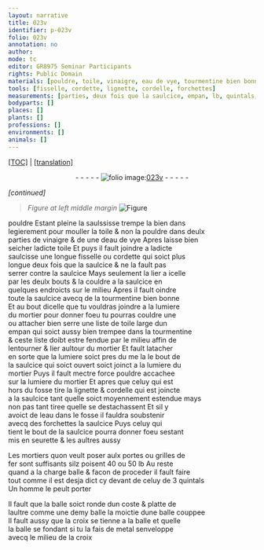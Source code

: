 ```yaml
---
layout: narrative
title: 023v
identifier: p-023v
folio: 023v
annotation: no
author:
mode: tc
editor: GR8975 Seminar Participants
rights: Public Domain
materials: [pouldre, toile, vinaigre, eau de vye, tourmentine bien bonne, liste de toile large, tourmentine, eau, fer, metal]
tools: [fisselle, cordette, lignette, cordelle, forchettes]
measurements: [parties, deux fois que la saulcice, empan, lb, quintals, moictie]
bodyparts: []
places: []
plants: []
professions: []
environments: []
animals: []
---
```


 <p><a href="{{ site.baseurl }}/diplomatic/">[TOC]</a> | <a href="{{ site.baseurl }}/texts/p-023v_tl/" target="_blank">[translation]</a></p><div class="folio" align="center">- - - - - <a href="http://gallica.bnf.fr/ark:/12148/btv1b10500001g/f52.image" target="_blank"><img src="https://cu-mkp.github.io/2017-workshop-edition/assets/photo-icon.png" alt="folio image: " style="display:inline-block; margin-bottom:-3px;"/>023v</a> - - - - - </div>  
 
*[continued]*
  
> *Figure*
> *at left middle margin*
> <a href="https://drive.google.com/open?id=0B9-oNrvWdlO5Tm4ySC1wcUx6Yzg" target="_blank"><img src="https://cu-mkp.github.io/GR8975-edition/assets/photo-icon.png" alt="Figure" style="display:inline-block; margin-bottom:-3px;"/></a>
 
<span class="m">pouldre</span> Estant pleine la saulssisse trempe la <span class="del">bien dans</span><br/> legierem<span class="exp">ent</span> pour mouller la <span class="m">toile</span> & non la <span class="m">pouldre</span> dans deulx<br/> <span class="ms">parties</span> de <span class="m">vinaigre</span> & <span class="del">de</span> une d<span class="m">eau de vye</span> Apres laisse bien<br/> seicher ladicte <span class="m">toile</span> Et puys il fault joindre a ladicte<br/> saulcisse une longue <span class="tl">fisselle</span> ou <span class="tl">cordette</span> qui soict plus<br/> longue <span class="ms">deux fois que la saulcice</span> & ne la fault pas<br/> serrer contre la saulcice Mays seulem<span class="exp">ent</span> la lier a icelle<br/> par les deulx bouts & la couldre a la saulcice en<br/> quelques endroicts sur le milieu Apres il fault oindre<br/> toute la saulcice avecq de la <span class="m">tourmentine bien bonne</span><br/> Et au bout dicelle que tu vouldras joindre a la lumiere<br/> du mortier pour donner foeu tu pourras couldre <span class="del">une</span><br/> ou attacher bien serre une <span class="m">liste de toile large</span> dun<br/> <span class="ms">empan</span> qui soict aussy bien trempee dans la <span class="m">tourmentine</span><br/> & ceste liste doibt estre fendue par le milieu affin de<br/> lentourner & lier aultour du mortier Et fault latacher<br/> en sorte que <span class="del">la lumiere soict pres d<span class="del">u m</span>e la</span> le bout de<br/> la saulcice qui soict ouvert soict joinct a la lumiere du<br/> mortier Puys il fault mectre force <span class="m">pouldre</span> accachee<br/> sur la lumiere du mortier Et apres que celuy qui est<br/> hors du fosse tire la <span class="tl">lignette</span> & <span class="tl">cordelle</span> qui est joincte<br/> a la saulcice tant quelle soict moyennem<span class="exp">ent</span> estendue mays<br/> non pas tant tiree quelle se destachas<span class="del">sen</span>t Et sil y<br/> avoict de l<span class="m">eau</span> dans le fosse il fauldra soubstenir<br/> avecq des <span class="tl">forchettes</span> la saulcice Puys celuy qui<br/> tient le bout de la saulcice pourra donner foeu sestant<br/> mis en seurette & les aultres aussy
 
 
  
Les mortiers quon veult poser aulx portes ou grilles de<br/> <span class="m">fer</span> sont suffisants silz poisent 40 ou 50 <span class="ms">lb</span> Au reste<br/> quand a la charge balle & facon de proceder il fault faire<br/> tout co<span class="exp">mm</span>e il est desja dict cy devant de celuy de 3 <span class="ms">quintals</span><br/> Un homme le peult porter
 
Il fault que la balle soict ronde dun coste & platte de<br/> laultre co<span class="exp">mm</span>e <span class="del">une demy balle</span> la <span class="ms">moictie</span> dune balle couppee<br/> Il fault aussy que la croix se tienne a la balle et quelle<br/> la balle se fondant si tu la fais de <span class="m">metal</span> senveloppe<br/> avecq le milieu de la croix
 
 